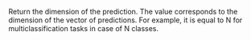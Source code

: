 
Return the dimension of the prediction. The value corresponds to the dimension of the vector of predictions. For example, it is equal to N for multiclassification tasks in case of N classes.
